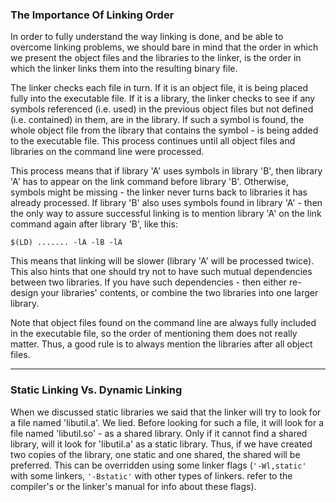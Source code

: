 ### The Importance Of Linking Order

In order to fully understand the way linking is done, and be able to overcome linking problems, we should bare in mind that the order in which we present the object files and the libraries to the linker, is the order in which the linker links them into the resulting binary file.

The linker checks each file in turn. If it is an object file, it is being placed fully into the executable file. If it is a library, the linker checks to see if any symbols referenced (i.e. used) in the previous object files but not defined (i.e. contained) in them, are in the library. If such a symbol is found, the whole object file from the library that contains the symbol - is being added to the executable file. This process continues until all object files and libraries on the command line were processed.

This process means that if library 'A' uses symbols in library 'B', then library 'A' has to appear on the link command before library 'B'. Otherwise, symbols might be missing - the linker never turns back to libraries it has already processed. If library 'B' also uses symbols found in library 'A' - then the only way to assure successful linking is to mention library 'A' on the link command again after library 'B', like this:  
  
`$(LD) ....... -lA -lB -lA`  
  
This means that linking will be slower (library 'A' will be processed twice). This also hints that one should try not to have such mutual dependencies between two libraries. If you have such dependencies - then either re-design your libraries' contents, or combine the two libraries into one larger library.

Note that object files found on the command line are always fully included in the executable file, so the order of mentioning them does not really matter. Thus, a good rule is to always mention the libraries after all object files.

---

### Static Linking Vs. Dynamic Linking

When we discussed static libraries we said that the linker will try to look for a file named 'libutil.a'. We lied. Before looking for such a file, it will look for a file named 'libutil.so' - as a shared library. Only if it cannot find a shared library, will it look for 'libutil.a' as a static library. Thus, if we have created two copies of the library, one static and one shared, the shared will be preferred. This can be overridden using some linker flags (`'-Wl,static'` with some linkers, `'-Bstatic'` with other types of linkers. refer to the compiler's or the linker's manual for info about these flags).